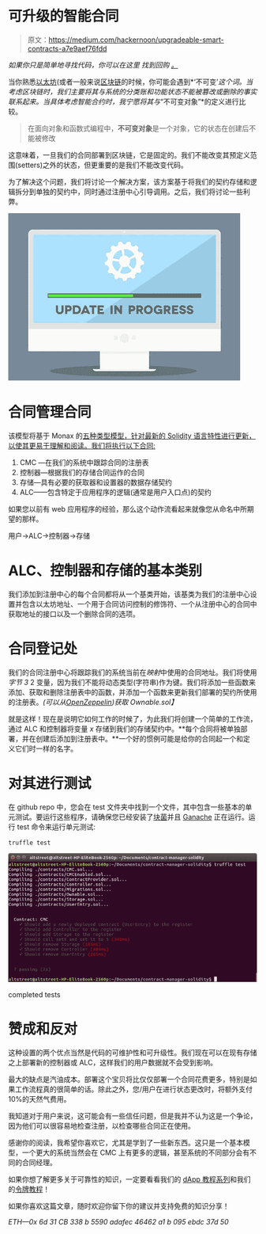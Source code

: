 # 可升级的智能合同

> 原文：<https://medium.com/hackernoon/upgradeable-smart-contracts-a7e9aef76fdd>

*如果你只是简单地寻找代码，你可以在这里* *找到回购* [*。*](https://github.com/kyriediculous/contract-manager-solidity)

当你熟悉[以太坊](https://hackernoon.com/tagged/ethereum)(或者一般来说[区块链](https://hackernoon.com/tagged/blockchain)的时候，你可能会遇到*‘不可变’*这个词。当考虑区块链时，我们主要将其与系统的分类账和功能状态不能被篡改或删除的事实联系起来。当具体考虑智能合约时，我宁愿将其与*“不可变对象”*的定义进行比较。

> 在面向对象和函数式编程中，**不可变对象**是一个对象，它的状态在创建后不能被修改

这意味着，一旦我们的合同部署到区块链，它是固定的。我们不能改变其预定义范围(setters)之外的状态，但更重要的是我们不能改变代码。

为了解决这个问题，我们将讨论一个解决方案，该方案基于将我们的契约存储和逻辑拆分到单独的契约中，同时通过注册中心引导调用。之后，我们将讨论一些利弊。

![](img/daec9e32acced33597c52cca83f3fa63.png)

# **合同管理合同**

该模型将基于 Monax 的[五种类型模型，针对最新的 Solidity 语言特性进行更新，以使其更易于理解和阅读。我们将执行以下合同:](https://monax.io/docs/solidity/solidity_1_the_five_types_model/)

1.  CMC —在我们的系统中跟踪合同的注册表
2.  控制器—根据我们的存储合同运作的合同
3.  存储—具有必要的获取器和设置器的数据存储契约
4.  ALC——包含特定于应用程序的逻辑(通常是用户入口点)的契约

如果您以前有 web 应用程序的经验，那么这个动作流看起来就像您从命名中所期望的那样。

用户→ALC→控制器→存储

# ALC、控制器和存储的基本类别

我们添加到注册中心的每个合同都将从一个基类开始，该基类为我们的注册中心设置并包含以太坊地址、一个用于合同访问控制的修饰符、一个从注册中心的合同中获取地址的接口以及一个删除合同的选项。

# 合同登记处

我们的合同注册中心将跟踪我们的系统当前在*映射*中使用的合同地址。我们将使用*字节 3* 2 变量，因为我们不能将动态类型(字符串)作为键。我们将添加一些函数来添加、获取和删除注册表中的函数，并添加一个函数来更新我们部署的契约所使用的注册表。*(可以从*[*OpenZeppelin*](https://github.com/OpenZeppelin/zeppelin-solidity/blob/master/contracts/ownership/Ownable.sol)*)获取 Ownable.sol】*

就是这样！现在是说明它如何工作的时候了，为此我们将创建一个简单的工作流，通过 ALC 和控制器将变量 *x* 存储到我们的存储契约中。**每个合同将被单独部署，并在创建后添加到注册表中。**一个好的惯例可能是给你的合同起一个和定义它们时一样的名字。

# 对其进行测试

在 github repo 中，您会在 test 文件夹中找到一个文件，其中包含一些基本的单元测试。要运行这些程序，请确保您已经安装了[块菌](http://truffleframework.com/docs/getting_started/installation)并且 [Ganache](http://truffleframework.com/ganache/) 正在运行。运行 test 命令来运行单元测试:

```
truffle test
```

![](img/aa535b2cc0380d8cc3ea96138275fd8b.png)

completed tests

# 赞成和反对

这种设置的两个优点当然是代码的可维护性和可升级性。我们现在可以在现有存储之上部署新的控制器或 ALC，这样我们的用户数据就不会受到影响。

最大的缺点是汽油成本。部署这个宝贝将比仅仅部署一个合同花费更多，特别是如果工作流程真的很简单的话。除此之外，您/用户在进行状态更改时，将额外支付 10%的天然气费用。

我知道对于用户来说，这可能会有一些信任问题，但是我并不认为这是一个争论，因为他们可以很容易地检查注册，以检查哪些合同正在使用。

感谢你的阅读，我希望你喜欢它，尤其是学到了一些新东西。这只是一个基本模型，一个更大的系统当然会在 CMC 上有更多的逻辑，甚至系统的不同部分会有不同的合同经理。

如果你想了解更多关于可靠性的知识，一定要看看我们的 [dApp 教程系列](https://itnext.io/create-your-first-ethereum-dapp-with-web3-and-vue-js-c7221af1ed82)和我们的[令牌教程](https://hackernoon.com/create-your-own-ethereum-token-bfa6302084da)！

如果你喜欢这篇文章，随时欢迎你留下你的建议并支持免费的知识分享！

*ETH—0x 6d 31 CB 338 b 5590 adafec 46462 a1 b 095 ebdc 37d 50*